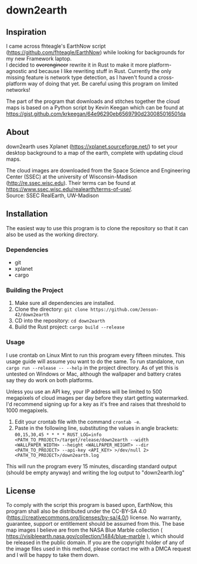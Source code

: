 # down2earth
## Inspiration
I came across fhteagle's EarthNow script (https://github.com/fhteagle/EarthNow) while looking for backgrounds for my new Framework laptop.  
I decided to ~~overengineer~~ rewrite it in Rust to make it more platform-agnostic and because I like rewriting stuff in Rust. 
Currently the only missing feature is network type detection, as I haven't found a cross-platform way of doing that yet.  Be careful using this program on limited networks!

The part of the program that downloads and stitches together the cloud maps is based on a Python script by Kevin Keegan which can be found at https://gist.github.com/krkeegan/64e96290eb6569790d230085016501da

## About
down2earth uses Xplanet (https://xplanet.sourceforge.net/) to set your desktop background to a map of the earth,
complete with updating cloud maps.

The cloud images are downloaded from the Space Science and Engineering Center (SSEC) at the university of Wisconsin-Madison (http://re.ssec.wisc.edu).
Their terms can be found at https://www.ssec.wisc.edu/realearth/terms-of-use/.  
Source: SSEC RealEarth, UW-Madison

## Installation
The easiest way to use this program is to clone the repository so that it can also be used as the working directory.

### Dependencies
 - git
 - xplanet
 - cargo

### Building the Project
1. Make sure all dependencies are installed.
2. Clone the directory: `git clone https://github.com/Jenson-42/down2earth` 
3. CD into the repository: `cd down2earth`
4. Build the Rust project: `cargo build --release`

### Usage
I use crontab on Linux Mint to run this program every fifteen minutes. 
This usage guide will assume you want to do the same. 
To run standalone, run `cargo run --release -- --help` in the project directory. 
As of yet this is untested on Windows or Mac, although the wallpaper and battery crates say they do work on both platforms.

Unless you use an API key, your IP address will be limited to 500 megapixels of cloud images per day before they start getting watermarked. 
I'd recommend signing up for a key as it's free and raises that threshold to 1000 megapixels.

1. Edit your crontab file with the command `crontab -e`.
2. Paste in the following line, substituting the values in angle brackets: `00,15,30,45 * * * * RUST_LOG=info <PATH_TO_PROJECT>/target/release/down2earth --width <WALLPAPER_WIDTH> --height <WALLPAPER_HEIGHT> --dir <PATH_TO_PROJECT> --api-key <API_KEY> >/dev/null 2><PATH_TO_PROJECT>/down2earth.log`

This will run the program every 15 minutes, discarding standard output (should be empty anyway) and writing the log output to "down2earth.log"

## License
To comply with the script this program is based upon, EarthNow, this program shall also be distributed under the CC-BY-SA 4.0 (https://creativecommons.org/licenses/by-sa/4.0/) license.  No warranty, guarantee, support or entitlement should be assumed from this.
The base map images I believe are from the NASA Blue Marble collection ( https://visibleearth.nasa.gov/collection/1484/blue-marble ), which should be released in the public domain. 
If you are the copyright holder of any of the image files used in this method, please contact me with a DMCA request and I will be happy to take them down.
